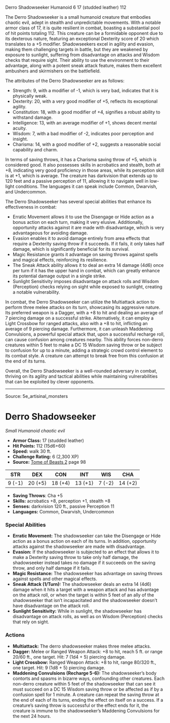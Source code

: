 <MonsterName/>Derro Shadowseeker</MonsterName>
<CreatureType/>Humanoid</CreatureType>
<CR/>6</CR>
<AC/>17 (studded leather)</AC>
<HP/>112</HP>
<summary>The Derro Shadowseeker is a small humanoid creature that embodies chaotic evil, adept in stealth and unpredictable movements. With a notable armor class of 17, it is quite resilient in combat, boasting a substantial pool of hit points totaling 112. This creature can be a formidable opponent due to its dexterous nature, featuring an exceptional Dexterity score of 20 which translates to a +5 modifier. Shadowseekers excel in agility and evasion, making them challenging targets in battle, but they are weakened by exposure to sunlight, suffering from disadvantage on attacks and Wisdom checks that require sight. Their ability to use the environment to their advantage, along with a potent sneak attack feature, makes them excellent ambushers and skirmishers on the battlefield.</summary>

<detail>

The attributes of the Derro Shadowseeker are as follows: 
- Strength: 9, with a modifier of -1, which is very bad, indicates that it is physically weak.
- Dexterity: 20, with a very good modifier of +5, reflects its exceptional agility.
- Constitution: 18, with a good modifier of +4, signifies a robust ability to withstand damage.
- Intelligence: 13, with an average modifier of +1, shows decent mental acuity.
- Wisdom: 7, with a bad modifier of -2, indicates poor perception and insight.
- Charisma: 14, with a good modifier of +2, suggests a reasonable social capability and charm.

In terms of saving throws, it has a Charisma saving throw of +5, which is considered good. It also possesses skills in acrobatics and stealth, both at +8, indicating very good proficiency in those areas, while its perception skill is at +1, which is average. The creature has darkvision that extends up to 120 feet and a passive perception of 11, allowing it to navigate well in low-light conditions. The languages it can speak include Common, Dwarvish, and Undercommon.

The Derro Shadowseeker has several special abilities that enhance its effectiveness in combat:
- Erratic Movement allows it to use the Disengage or Hide action as a bonus action on each turn, making it very elusive. Additionally, opportunity attacks against it are made with disadvantage, which is very advantageous for avoiding damage.
- Evasion enables it to avoid damage entirely from area effects that require a Dexterity saving throw if it succeeds. If it fails, it only takes half damage, which is significantly beneficial for its survival.
- Magic Resistance grants it advantage on saving throws against spells and magical effects, reinforcing its resilience.
- The Sneak Attack ability allows it to deal an extra 14 damage (4d6) once per turn if it has the upper hand in combat, which can greatly enhance its potential damage output in a single strike.
- Sunlight Sensitivity imposes disadvantage on attack rolls and Wisdom (Perception) checks relying on sight while exposed to sunlight, creating a notable vulnerability.

In combat, the Derro Shadowseeker can utilize the Multiattack action to perform three melee attacks on its turn, showcasing its aggressive nature. Its preferred weapon is a Dagger, with a +8 to hit and dealing an average of 7 piercing damage on a successful strike. Alternatively, it can employ a Light Crossbow for ranged attacks, also with a +8 to hit, inflicting an average of 9 piercing damage. Furthermore, it can unleash Maddening Convulsions, a powerful special attack that, upon a successful recharge roll, can cause confusion among creatures nearby. This ability forces non-derro creatures within 5 feet to make a DC 15 Wisdom saving throw or be subject to confusion for up to a minute, adding a strategic crowd control element to its combat style. A creature can attempt to break free from this confusion at the end of its turns.

Overall, the Derro Shadowseeker is a well-rounded adversary in combat, thriving on its agility and tactical abilities while maintaining vulnerabilities that can be exploited by clever opponents.</detail>



---

Source: 5e_artisinal_monsters

# Derro Shadowseeker

*Small* *Humanoid* *chaotic evil*

- **Armor Class:** 17 (studded leather)
- **Hit Points:** 112 (15d6+60)
- **Speed:** walk 30 ft.
- **Challenge Rating:** 6 (2,300 XP)
- **Source:** [Tome of Beasts 2](https://koboldpress.com/kpstore/product/tome-of-beasts-2-for-5th-edition) page 98

| STR | DEX | CON | INT | WIS | CHA |
| --- | --- | --- | --- | --- | --- |
| 9 (-1) | 20 (+5) | 18 (+4) | 13 (+1) | 7 (-2) | 14 (+2) |

- **Saving Throws**: Cha +5
- **Skills:** acrobatics +8, perception +1, stealth +8
- **Senses:** darkvision 120 ft., passive Perception 11
- **Languages:** Common, Dwarvish, Undercommon

### Special Abilities

- **Erratic Movement:** The shadowseeker can take the Disengage or Hide action as a bonus action on each of its turns. In addition, opportunity attacks against the shadowseeker are made with disadvantage.
- **Evasion:** If the shadowseeker is subjected to an effect that allows it to make a Dexterity saving throw to take only half damage, the shadowseeker instead takes no damage if it succeeds on the saving throw, and only half damage if it fails.
- **Magic Resistance:** The shadowseeker has advantage on saving throws against spells and other magical effects.
- **Sneak Attack (1/Turn):** The shadowseeker deals an extra 14 (4d6) damage when it hits a target with a weapon attack and has advantage on the attack roll, or when the target is within 5 feet of an ally of the shadowseeker that isn’t incapacitated and the shadowseeker doesn’t have disadvantage on the attack roll.
- **Sunlight Sensitivity:** While in sunlight, the shadowseeker has disadvantage on attack rolls, as well as on Wisdom (Perception) checks that rely on sight.

### Actions

- **Multiattack:** The derro shadowseeker makes three melee attacks.
- **Dagger:** Melee or Ranged Weapon Attack: +8 to hit, reach 5 ft. or range 20/60 ft., one target. Hit: 7 (1d4 + 5) piercing damage.
- **Light Crossbow:** Ranged Weapon Attack: +8 to hit, range 80/320 ft., one target. Hit: 9 (1d8 + 5) piercing damage.
- **Maddening Convulsions (Recharge 5-6):** The shadowseeker’s body contorts and spasms in bizarre ways, confounding other creatures. Each non-derro creature within 5 feet of the shadowseeker that can see it must succeed on a DC 15 Wisdom saving throw or be affected as if by a confusion spell for 1 minute. A creature can repeat the saving throw at the end of each of its turns, ending the effect on itself on a success. If a creature’s saving throw is successful or the effect ends for it, the creature is immune to the shadowseeker’s Maddening Convulsions for the next 24 hours.




